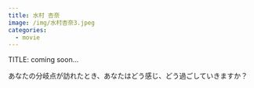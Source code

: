 ```yaml
---
title: 水村 杏奈
image: /img/水村杏奈3.jpeg
categories:
  - movie
---
```

TITLE: coming soon...

あなたの分岐点が訪れたとき、あなたはどう感じ、どう過ごしていきますか？

